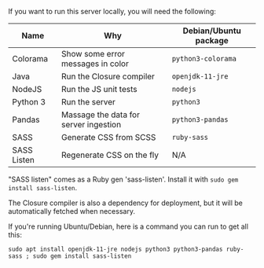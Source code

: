 If you want to run this server locally, you will need the following:

|Name|Why|Debian/Ubuntu package|
|--|--|--|
|Colorama|Show some error messages in color|`python3-colorama`|
|Java|Run the Closure compiler|`openjdk-11-jre`|
|NodeJS|Run the JS unit tests|`nodejs`|
|Python 3|Run the server|`python3`|
|Pandas|Massage the data for server ingestion|`python3-pandas`|
|SASS|Generate CSS from SCSS|`ruby-sass`|
|SASS Listen|Regenerate CSS on the fly|N/A|

"SASS listen" comes as a Ruby gen 'sass-listen'. Install it with `sudo gem install sass-listen`.

The Closure compiler is also a dependency for deployment, but it will be automatically fetched when necessary.

If you're running Ubuntu/Debian, here is a command you can run to get all this:

`sudo apt install openjdk-11-jre nodejs python3 python3-pandas ruby-sass ; sudo gem install sass-listen`
